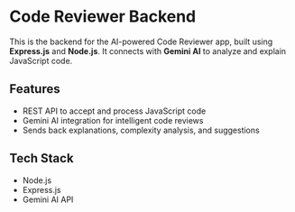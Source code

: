 # Code Reviewer Backend

This is the backend for the AI-powered Code Reviewer app, built using **Express.js** and **Node.js**. It connects with **Gemini AI** to analyze and explain JavaScript code.

## Features

- REST API to accept and process JavaScript code
- Gemini AI integration for intelligent code reviews
- Sends back explanations, complexity analysis, and suggestions

## Tech Stack

- Node.js
- Express.js
- Gemini AI API

